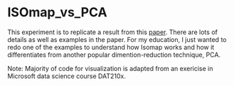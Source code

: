 # ISOmap_vs_PCA
This experiment is to replicate a result from this [paper](http://web.mit.edu/cocosci/Papers/sci_reprint.pdf). There are lots of details as well as examples in the paper. For my education, I just wanted to redo one of the examples to understand how Isomap works and how it differentiates from another popular dimention-reduction technique, PCA.

Note: Majority of code for visualization is adapted from an exericise in Microsoft data science course DAT210x.
